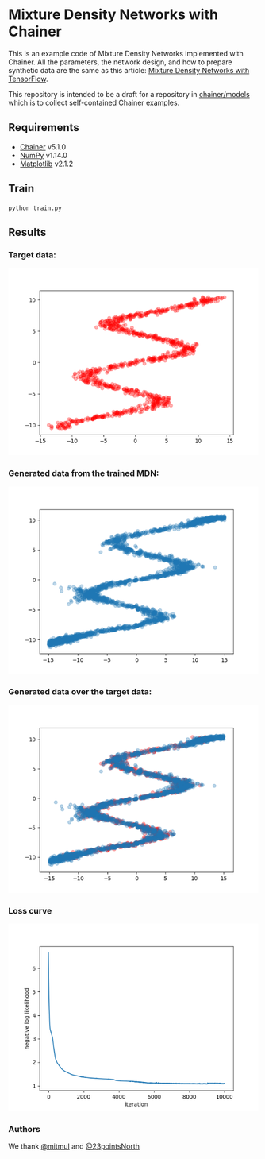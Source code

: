 # Mixture Density Networks with Chainer

This is an example code of Mixture Density Networks implemented with Chainer.
All the parameters, the network design, and how to prepare synthetic data are the same as this article: [Mixture Density Networks with TensorFlow](http://blog.otoro.net/2015/11/24/mixture-density-networks-with-tensorflow/).

This repository is intended to be a draft for a repository in [chainer/models](https://github.com/chainer/models) which is to collect self-contained Chainer examples.

## Requirements

- [Chainer](https://chainer.org) v5.1.0
- [NumPy](http://www.numpy.org/) v1.14.0
- [Matplotlib](https://matplotlib.org/) v2.1.2

## Train

```
python train.py
```

## Results

### Target data:

![target data](images/target.png)

### Generated data from the trained MDN:

![generated data](images/generated.png)

### Generated data over the target data:

![overlapped](images/overlap.png)

### Loss curve

![loss](images/loss.png)

### Authors
We thank [@mitmul](https://github.com/mitmul) and [@23pointsNorth](https://github.com/23pointsNorth)
